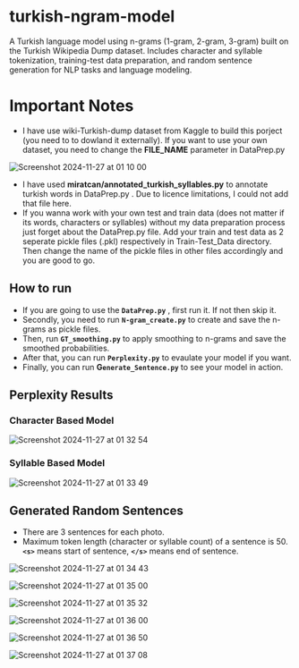 # turkish-ngram-model
A Turkish language model using n-grams (1-gram, 2-gram, 3-gram) built on the Turkish Wikipedia Dump dataset. Includes character and syllable tokenization, training-test data preparation, and random sentence generation for NLP tasks and language modeling.

# Important Notes
- I have use wiki-Turkish-dump dataset from Kaggle to build this porject (you need to to dowland it externally). If you want to use your own dataset, you need to change the **FILE_NAME** parameter in DataPrep.py

![Screenshot 2024-11-27 at 01 10 00](https://github.com/user-attachments/assets/2945263d-fb83-4918-9785-e856068f4178)

- I have used **miratcan/annotated_turkish_syllables.py** to annotate turkish words in DataPrep.py . Due to licence limitations, I could not add that file here.
- If you wanna work with your own test and train data (does not matter if its words, characters or syllables) without my data preparation process just forget about the DataPrep.py file. Add your train and test data as 2 seperate pickle files (.pkl) respectively in Train-Test_Data directory. Then change the name of the pickle files in other files accordingly and you are good to go.


## How to run
- If you are going to use the **`DataPrep.py`** , first run it. If not then skip it.
- Secondly, you need to run **`N-gram_create.py`** to create and save the n-grams as pickle files.
- Then, run **`GT_smoothing.py`** to apply smoothing to n-grams and save the smoothed probabilities.
- After that, you can run **`Perplexity.py`** to evaulate your model if you want.
- Finally, you can run **G`enerate_Sentence.py`** to see your model in action.

## Perplexity Results

### Character Based Model
  ![Screenshot 2024-11-27 at 01 32 54](https://github.com/user-attachments/assets/52a65130-47fe-4f58-94f3-df17bce53c24)

### Syllable Based Model
  ![Screenshot 2024-11-27 at 01 33 49](https://github.com/user-attachments/assets/05b63c8b-a729-44d6-aa73-13c9ba6a8675)

## Generated Random Sentences
- There are 3 sentences for each photo.
- Maximum token length (character or syllable count) of a sentence is 50. **`<s>`** means start of sentence, **`</s>`** means end of sentence.

![Screenshot 2024-11-27 at 01 34 43](https://github.com/user-attachments/assets/d483534a-c96c-4174-a3c0-2ef01dd0f2d0)

![Screenshot 2024-11-27 at 01 35 00](https://github.com/user-attachments/assets/8d052f34-a911-47a5-937d-5f7fe1778c89)

![Screenshot 2024-11-27 at 01 35 32](https://github.com/user-attachments/assets/dccd0cfb-ab7d-4347-8569-137f1428db58)

![Screenshot 2024-11-27 at 01 36 00](https://github.com/user-attachments/assets/f978aaad-fd76-4dc7-a244-7da2a25e0972)

![Screenshot 2024-11-27 at 01 36 50](https://github.com/user-attachments/assets/fc8009bc-1fc4-481b-b44a-a13306188ac5)

![Screenshot 2024-11-27 at 01 37 08](https://github.com/user-attachments/assets/76fe71aa-897e-4e79-805f-51ad7af428f0)






